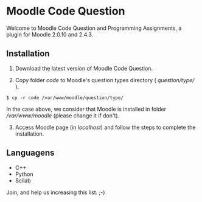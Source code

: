 Moodle Code Question
====================

Welcome to Moodle Code Question and Programming Assignments, a plugin for Moodle 2.0.10 and 2.4.3.

Installation
------------

1. Download the latest version of Moodle Code Question.

2. Copy folder _code_ to Moodle's question types directory ( _question/type/_ ).
```
$ cp -r code /var/www/moodle/question/type/
```
In the case above, we consider that Moodle is installed in folder _/var/www/moodle_ (please change it if don't).

3. Access Moodle page (in _localhost_) and follow the steps to complete the installation.

Languagens
----------

- C++
- Python
- Scilab

Join, and help us increasing this list. ;-)
